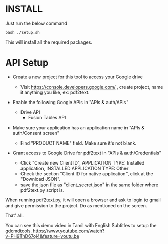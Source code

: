 INSTALL
=======

Just run the below command

```
bash ./setup.sh
```

This will install all the required packages.




# API Setup
 * Create a new project for this tool to access your Google drive
    * Visit https://console.developers.google.com/ , create project, name it anything you like, ex: pdf2text.

 * Enable the following Google APIs in "APIs & auth/APIs"
    * Drive API
       * Fusion Tables API

 * Make sure your application has an application name in "APIs & auth/Consent screen"
    * Find "PRODUCT NAME" field. Make sure it's not blank.

 * Grant access to Google Drive for pdf2text in "APIs & auth/Credentials"
    * Click "Create new Client ID", APPLICATION TYPE: Installed application, INSTALLED APPLICATION TYPE: Other
    * Check the section "Client ID for native application", click at the "Download JSON".
    * save the json file as "client_secret.json" in the same folder where pdf2text.py script is.
 
 When running pdf2text.py, it will open a browser and ask to login to gmail and give permission to the project.
 Do as mentioned on the screen.
 

That' all.

You can see this demo video in Tamil with English Subtitles to setup the gdcmdtools.
https://www.youtube.com/watch?v=PH9TnD67oj4&feature=youtu.be



